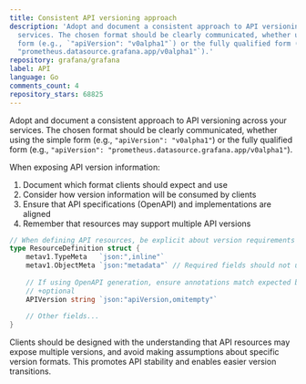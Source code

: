 ```yaml
---
title: Consistent API versioning approach
description: 'Adopt and document a consistent approach to API versioning across your
  services. The chosen format should be clearly communicated, whether using the simple
  form (e.g., `"apiVersion": "v0alpha1"`) or the fully qualified form (e.g., `"apiVersion":
  "prometheus.datasource.grafana.app/v0alpha1"`).'
repository: grafana/grafana
label: API
language: Go
comments_count: 4
repository_stars: 68825
---
```


Adopt and document a consistent approach to API versioning across your services. The chosen format should be clearly communicated, whether using the simple form (e.g., `"apiVersion": "v0alpha1"`) or the fully qualified form (e.g., `"apiVersion": "prometheus.datasource.grafana.app/v0alpha1"`).

When exposing API version information:

1. Document which format clients should expect and use
2. Consider how version information will be consumed by clients
3. Ensure that API specifications (OpenAPI) and implementations are aligned
4. Remember that resources may support multiple API versions

```go
// When defining API resources, be explicit about version requirements
type ResourceDefinition struct {
    metav1.TypeMeta   `json:",inline"`
    metav1.ObjectMeta `json:"metadata"` // Required fields should not use omitempty
    
    // If using OpenAPI generation, ensure annotations match expected behavior
    // +optional
    APIVersion string `json:"apiVersion,omitempty"`
    
    // Other fields...
}
```

Clients should be designed with the understanding that API resources may expose multiple versions, and avoid making assumptions about specific version formats. This promotes API stability and enables easier version transitions.